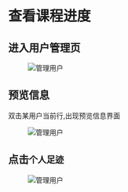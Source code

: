 # 查看课程进度

## 进入用户管理页

<figure>
  <img src='generated/images/guide/toh/ManagerUser.jpg' alt="管理用户">
</figure>

## 预览信息

双击某用户当前行,出现预览信息界面

<figure>
  <img src='generated/images/guide/toh/ViewUserMessage.png' alt="管理用户">
</figure>

## 点击`个人足迹`

<figure>
  <img src='generated/images/guide/toh/ClickFootPrint.png' alt="管理用户">
</figure>
